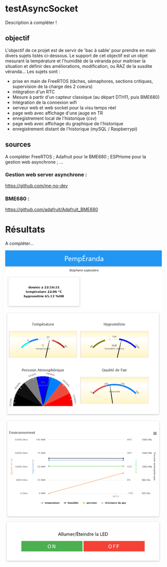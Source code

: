 # testAsyncSocket
Description à compléter !

## objectif
L'objectif de ce projet est de servir de 'bac à sable' pour prendre en main divers sujets listés ci-dessous. Le support de cet objectif est un objet mesurant la température et l'humidité de la véranda pour maitriser la situation et définir des améliorations, modification, ou RAZ de la susdite véranda...
Les sujets sont :
- prise en main de FreeRTOS (tâches, sémaphores, sections critiques, supervision de la charge des 2 coeurs)
- intégration d'un RTC
- Mesure à partir d'un capteur classique (au départ DTH11, puis BME680)
- Intégration de la connexion wifi
- serveur web et web socket pour la visu temps réel
- page web avec affichage d'une jauge en TR
- enregistrement local de l'historique (csv)
- page web avec affichage du graphique de l'historique
- enregistrement distant de l'historique (mySQL / Raspberrypi)

## sources
A compléter
FreeRTOS ; Adafruit pour le BME680 ; ESPHome pour la gestion web asynchrone ; ...

### Gestion web server asynchrone :
<https://github.com/me-no-dev>

### BME680 :
<https://github.com/adafruit/Adafruit_BME680>

# Résultats
A compléter...

![entete](documentation/screen1.PNG?raw=true "entête")
![jauges](documentation/screen2.PNG?raw=true "jauges")
![graphiques](documentation/screen3.PNG?raw=true "graphiques")
![base](documentation/screen4.PNG?raw=true "base")
